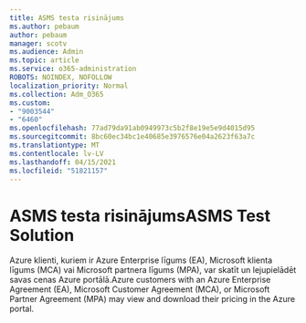 ```yaml
---
title: ASMS testa risinājums
ms.author: pebaum
author: pebaum
manager: scotv
ms.audience: Admin
ms.topic: article
ms.service: o365-administration
ROBOTS: NOINDEX, NOFOLLOW
localization_priority: Normal
ms.collection: Adm_O365
ms.custom:
- "9003544"
- "6460"
ms.openlocfilehash: 77ad79da91ab0949973c5b2f8e19e5e9d4015d95
ms.sourcegitcommit: 8bc60ec34bc1e40685e3976576e04a2623f63a7c
ms.translationtype: MT
ms.contentlocale: lv-LV
ms.lasthandoff: 04/15/2021
ms.locfileid: "51821157"
---
```

# <a name="asms-test-solution"></a><span data-ttu-id="5a3fa-102">ASMS testa risinājums</span><span class="sxs-lookup"><span data-stu-id="5a3fa-102">ASMS Test Solution</span></span>

<span data-ttu-id="5a3fa-103">Azure klienti, kuriem ir Azure Enterprise līgums (EA), Microsoft klienta līgums (MCA) vai Microsoft partnera līgums (MPA), var skatīt un lejupielādēt savas cenas Azure portālā.</span><span class="sxs-lookup"><span data-stu-id="5a3fa-103">Azure customers with an Azure Enterprise Agreement (EA), Microsoft Customer Agreement (MCA), or Microsoft Partner Agreement (MPA) may view and download their pricing in the Azure portal.</span></span>
